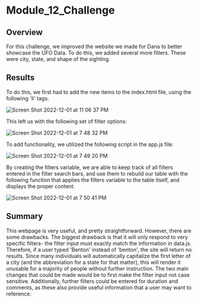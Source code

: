 # Module_12_Challenge

## Overview
For this challenge, we improved the website we made for Dana to better showcase the UFO Data. To do this, we added several more filters.
These were city, state, and shape of the sighting.

## Results
To do this, we first had to add the new items to the index.html file, using the following 'li' tags. 

![Screen Shot 2022-12-01 at 11 06 37 PM](https://user-images.githubusercontent.com/112847821/205235430-a56a2a2f-7635-49ec-bccd-46c4fcb8ffa4.png)


This left us with the following set of filter options:

![Screen Shot 2022-12-01 at 7 48 32 PM](https://user-images.githubusercontent.com/112847821/205210705-c6ef8d7d-bdfe-4126-8d6a-7fc7f11a2605.png)

To add functionality, we utilized the following script in the app.js file:

![Screen Shot 2022-12-01 at 7 49 20 PM](https://user-images.githubusercontent.com/112847821/205210785-7d4ec75d-ce7b-4294-b571-60c1e6003ca2.png)

By creating the filters variable, we are able to keep track of all filters entered in the filter search bars, and use them to rebuild our table with the following function that applies the filters variable to the table itself, and displays the proper content. 

![Screen Shot 2022-12-01 at 7 50 41 PM](https://user-images.githubusercontent.com/112847821/205210939-081eb0a7-ae02-4d70-bb57-2adf1b751487.png)

## Summary
This webpage is very useful, and pretty straightforward. However, there are some drawbacks. 
The biggest drawback is that it will only respond to very specific filters- the filter input must exactly match the information in data.js. 
Therefore, if a user typed 'Benton' instead of 'benton', the site will return no results. Since many individuals will automatically capitalize the first letter of a city (and the abbreviation for a state for that matter), this will render it unusable for a majority of people without further instruction. 
The two main changes that could be made would be to first make the filter input not case sensitive. Additionally, further filters could be entered for duration and comments, as these also provide useful information that a user may want to reference. 
